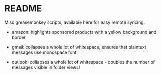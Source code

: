 # README #

Misc greasemonkey scripts, available here for easy remote syncing.

* amazon: highlights sponsored products with a yellow background and border

* gmail: collapses a whole lot of whitespace, ensures that plaintext messages use monospace font

* outlook: collapses a whole lot of whitespace - doubles the number of messages visible in folder views!
